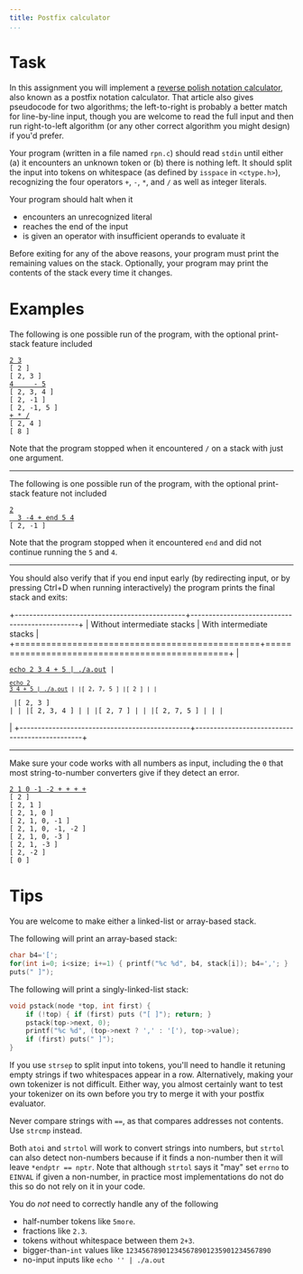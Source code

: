 ```yaml
---
title: Postfix calculator
...
```


# Task

In this assignment you will implement a [reverse polish notation calculator](http://en.wikipedia.org/wiki/Reverse_Polish_notation),
also known as a postfix notation calculator.
That article also gives pseudocode for two algorithms; the left-to-right is probably a better match for line-by-line input, though you are welcome to read the full input and then run right-to-left algorithm (or any other correct algorithm you might design) if you'd prefer.

Your program (written in a file named `rpn.c`)
should read `stdin` until either (a) it encounters an unknown token or (b) there is nothing left.
It should split the input into tokens on whitespace (as defined by `isspace` in `<ctype.h>`),
recognizing the four operators `+`, `-`, `*`, and `/`
as well as integer literals.

Your program should halt when it

- encounters an unrecognized literal
- reaches the end of the input
- is given an operator with insufficient operands to evaluate it

Before exiting for any of the above reasons, your program must print the remaining values on the stack.
Optionally, your program may print the contents of the stack every time it changes.

# Examples

The following is one possible run of the program, with the optional print-stack feature included
<pre><code><ins>2 3</ins>
[ 2 ]
[ 2, 3 ]
<ins>4     - 5</ins>
[ 2, 3, 4 ]
[ 2, -1 ]
[ 2, -1, 5 ]
<ins>+ * /</ins>
[ 2, 4 ]
[ 8 ]
</code></pre>
Note that the program stopped when it encountered `/` on a stack with just one argument.

----

The following is one possible run of the program, with the optional print-stack feature not included
<pre><code><ins>2</ins>
<ins>  3 -4 + end 5 4</ins>
[ 2, -1 ]
</code></pre>
Note that the program stopped when it encountered `end` and did not continue running the `5` and `4`.

----

You should also verify that if you end input early (by redirecting input, or by pressing Ctrl+D when running interactively) the program prints the final stack and exits:

+-----------------------------------------------+-----------------------------------------------+
| Without intermediate stacks                   | With intermediate stacks                      |
+===============================================+===============================================+
|<pre><code><ins>echo 2 3 4 + 5 | ./a.out</ins> |<pre><code><ins>echo 2 3 4 + 5 | ./a.out</ins> |
|[ 2, 7, 5 ]                                    |[ 2 ]                                          |
|</code></pre>                                  |[ 2, 3 ]                                       |
|                                               |[ 2, 3, 4 ]                                    |
|                                               |[ 2, 7 ]                                       |
|                                               |[ 2, 7, 5 ]                                    |
|                                               |</code></pre>                                  |
+-----------------------------------------------+-----------------------------------------------+

----

Make sure your code works with all numbers as input, including the `0` that most string-to-number converters give if they detect an error.
<pre><code><ins>2 1 0 -1 -2 + + + +</ins>
[ 2 ]
[ 2, 1 ]
[ 2, 1, 0 ]
[ 2, 1, 0, -1 ]
[ 2, 1, 0, -1, -2 ]
[ 2, 1, 0, -3 ]
[ 2, 1, -3 ]
[ 2, -2 ]
[ 0 ]
</code></pre>

# Tips

You are welcome to make either a linked-list or array-based stack.

The following will print an array-based stack:

````c
char b4='[';
for(int i=0; i<size; i+=1) { printf("%c %d", b4, stack[i]); b4=','; }
puts(" ]");
````

The following will print a singly-linked-list stack:

````c
void pstack(node *top, int first) {
    if (!top) { if (first) puts ("[ ]"); return; }
    pstack(top->next, 0);
    printf("%c %d", (top->next ? ',' : '['), top->value);
    if (first) puts(" ]");
}
````

If you use `strsep` to split input into tokens, you'll need to handle it retuning empty strings if two whitespaces appear in a row.
Alternatively, making your own tokenizer is not difficult.
Either way, you almost certainly want to test your tokenizer on its own before you try to merge it with your postfix evaluator.

Never compare strings with `==`, as that compares addresses not contents. Use `strcmp` instead.

Both `atoi` and `strtol` will work to convert strings into numbers, but `strtol` can also detect non-numbers
because if it finds a non-number then it will leave `*endptr == nptr`.
Note that although `strtol` says it "may" set `errno` to `EINVAL` if given a non-number, in practice most implementations do not do this so do not rely on it in your code.

You do *not* need to correctly handle any of the following

- half-number tokens like `5more`.
- fractions like `2.3`.
- tokens without whitespace between them `2+3`.
- bigger-than-`int` values like `123456789012345678901235901234567890`
- no-input inputs like `echo '' | ./a.out`
